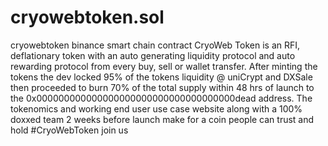 # cryowebtoken.sol
cryowebtoken binance smart chain contract
CryoWeb Token is an RFI, deflationary token with an auto generating liquidity protocol and auto rewarding protocol from every buy, sell or wallet transfer.
After minting the tokens the dev locked 95% of the tokens liquidity @ uniCrypt and DXSale then proceeded to burn 70% of the total supply within 48 hrs of 
launch to the 0x000000000000000000000000000000000000dead address.
The tokenomics and working end user use case website along with a 100% doxxed team 2 weeks before launch make for a coin people can trust and hold
#CryoWebToken join us
